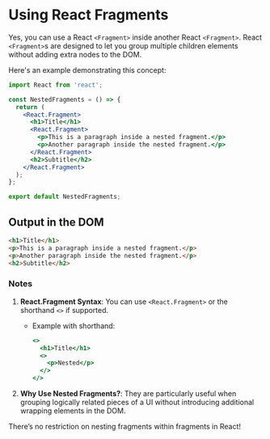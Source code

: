 # Using React Fragments

Yes, you can use a React `<Fragment>` inside another React `<Fragment>`. React `<Fragment>`s are designed to let you group multiple children elements without adding extra nodes to the DOM.

Here's an example demonstrating this concept:

```jsx
import React from 'react';

const NestedFragments = () => {
  return (
    <React.Fragment>
      <h1>Title</h1>
      <React.Fragment>
        <p>This is a paragraph inside a nested fragment.</p>
        <p>Another paragraph inside the nested fragment.</p>
      </React.Fragment>
      <h2>Subtitle</h2>
    </React.Fragment>
  );
};

export default NestedFragments;
```

## Output in the DOM

```html
<h1>Title</h1>
<p>This is a paragraph inside a nested fragment.</p>
<p>Another paragraph inside the nested fragment.</p>
<h2>Subtitle</h2>
```

### Notes

1. **React.Fragment Syntax**: You can use `<React.Fragment>` or the shorthand `<>` if supported.
   - Example with shorthand:

     ```jsx
     <>
       <h1>Title</h1>
       <>
         <p>Nested</p>
       </>
     </>
     ```

2. **Why Use Nested Fragments?**: They are particularly useful when grouping logically related pieces of a UI without introducing additional wrapping elements in the DOM.

There’s no restriction on nesting fragments within fragments in React!
